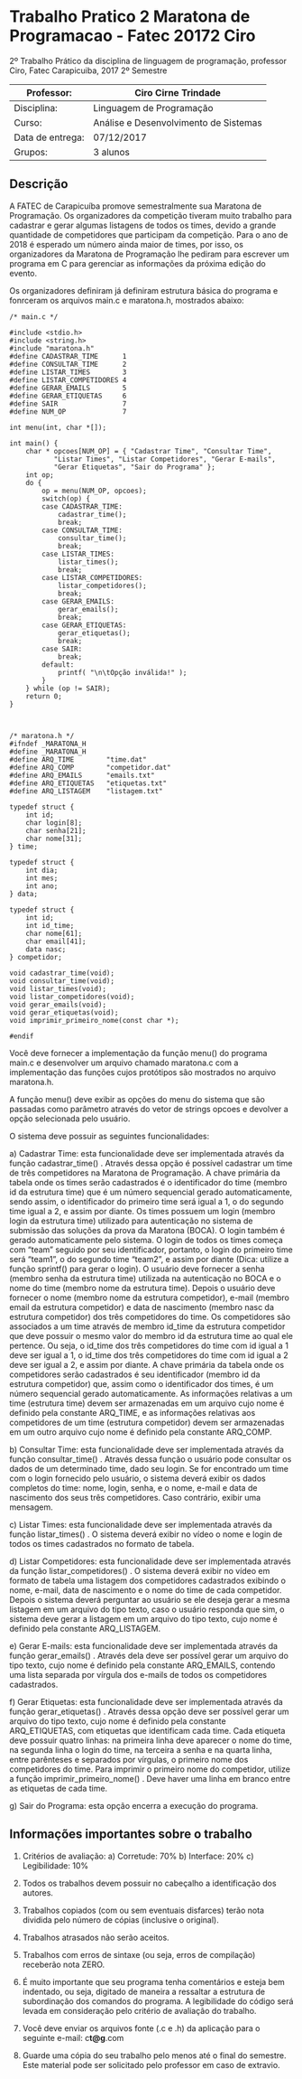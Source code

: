 # Trabalho Pratico 2 Maratona de Programacao - Fatec 20172 Ciro

2º Trabalho Prático da disciplina de linguagem de programação, professor Ciro, Fatec Carapicuiba, 2017 2º Semestre

Professor:         |Ciro Cirne Trindade
-------------------|-------------------------------------
Disciplina:        |Linguagem de Programação
Curso:             |Análise e Desenvolvimento de Sistemas
Data de entrega:   |07/12/2017
Grupos:            |3 alunos


## Descrição

A FATEC de Carapicuíba promove semestralmente sua Maratona de Programação. Os
organizadores da competição tiveram muito trabalho para cadastrar e gerar algumas listagens
de todos os times, devido a grande quantidade de competidores que participam da
competição. Para o ano de 2018 é esperado um número ainda maior de times, por isso, os
organizadores da Maratona de Programação lhe pediram para escrever um programa em C
para gerenciar as informações da próxima edição do evento.

Os organizadores definiram já definiram estrutura básica do programa e fonrceram os
arquivos main.c e maratona.h, mostrados abaixo:

    /* main.c */

    #include <stdio.h>
    #include <string.h>
    #include "maratona.h"
    #define CADASTRAR_TIME      1
    #define CONSULTAR_TIME      2
    #define LISTAR_TIMES        3
    #define	LISTAR_COMPETIDORES 4
    #define GERAR_EMAILS        5
    #define GERAR_ETIQUETAS     6
    #define SAIR                7
    #define NUM_OP              7

    int menu(int, char *[]);

    int main() {
        char * opcoes[NUM_OP] = { "Cadastrar Time", "Consultar Time",
               "Listar Times", "Listar Competidores", "Gerar E-mails",
               "Gerar Etiquetas", "Sair do Programa" };
        int op;
        do {
            op = menu(NUM_OP, opcoes);
            switch(op) {
            case CADASTRAR_TIME:
                cadastrar_time();
                break;
            case CONSULTAR_TIME:
                consultar_time();
                break;
            case LISTAR_TIMES:
                listar_times();
                break;
            case LISTAR_COMPETIDORES:
                listar_competidores();
                break;
            case GERAR_EMAILS:
                gerar_emails();
                break;
            case GERAR_ETIQUETAS:
                gerar_etiquetas();
                break;
            case SAIR:
                break;
            default:
                printf( "\n\tOpção inválida!" );
            }
        } while (op != SAIR);
        return 0;
    }



    /* maratona.h */
    #ifndef _MARATONA_H
    #define _MARATONA_H
    #define ARQ_TIME        "time.dat"
    #define ARQ_COMP        "competidor.dat"
    #define ARQ_EMAILS      "emails.txt"
    #define ARQ_ETIQUETAS   "etiquetas.txt"
    #define ARQ_LISTAGEM    "listagem.txt"

    typedef struct {
        int id;
        char login[8];
        char senha[21];
        char nome[31];
    } time;

    typedef struct {
        int dia;
        int mes;
        int ano;
    } data;

    typedef struct {
        int id;
        int id_time;
        char nome[61];
        char email[41];
        data nasc;
    } competidor;

    void cadastrar_time(void);
    void consultar_time(void);
    void listar_times(void);
    void listar_competidores(void);
    void gerar_emails(void);
    void gerar_etiquetas(void);
    void imprimir_primeiro_nome(const char *);

    #endif


Você deve fornecer a implementação da função menu() do programa main.c e
desenvolver um arquivo chamado maratona.c com a implementação das funções cujos
protótipos são mostrados no arquivo maratona.h.

A função menu() deve exibir as opções do menu do sistema que são passadas como
parâmetro através do vetor de strings opcoes e devolver a opção selecionada pelo usuário.

O sistema deve possuir as seguintes funcionalidades:

a) Cadastrar Time: esta funcionalidade deve ser implementada através da função
cadastrar_time() . Através dessa opção é possível cadastrar um time de três
competidores na Maratona de Programação. A chave primária da tabela onde os times
serão cadastrados é o identificador do time (membro id da estrutura time) que é um
número sequencial gerado automaticamente, sendo assim, o identificador do primeiro
time será igual a 1, o do segundo time igual a 2, e assim por diante. Os times possuem
um login (membro login da estrutura time) utilizado para autenticação no sistema de
submissão das soluções da prova da Maratona (BOCA). O login também é gerado
automaticamente pelo sistema. O login de todos os times começa com “team” seguido
por seu identificador, portanto, o login do primeiro time será “team1”, o do segundo
time “team2”, e assim por diante (Dica: utilize a função sprintf() para gerar o login). O
usuário deve fornecer a senha (membro senha da estrutura time) utilizada na
autenticação no BOCA e o nome do time (membro nome da estrutura time). Depois o
usuário deve fornecer o nome (membro nome da estrutura competidor), e-mail
(membro email da estrutura competidor) e data de nascimento (membro nasc da
estrutura competidor) dos três competidores do time. Os competidores são associados
a um time através de membro id_time da estrutura competidor que deve possuir o
mesmo valor do membro id da estrutura time ao qual ele pertence. Ou seja, o id_time
dos três competidores do time com id igual a 1 deve ser igual a 1, o id_time dos três
competidores do time com id igual a 2 deve ser igual a 2, e assim por diante. A chave
primária da tabela onde os competidores serão cadastrados é seu identificador
(membro id da estrutura competidor) que, assim como o identificador dos times, é um
número sequencial gerado automaticamente. As informações relativas a um time
(estrutura time) devem ser armazenadas em um arquivo cujo nome é definido pela
constante ARQ_TIME, e as informações relativas aos competidores de um time
(estrutura competidor) devem ser armazenadas em um outro arquivo cujo nome é
definido pela constante ARQ_COMP.

b) Consultar Time: esta funcionalidade deve ser implementada através da função
consultar_time() . Através dessa função o usuário pode consultar os dados de um
determinado time, dado seu login. Se for encontrado um time com o login fornecido
pelo usuário, o sistema deverá exibir os dados completos do time: nome, login, senha,
e o nome, e-mail e data de nascimento dos seus três competidores. Caso contrário,
exibir uma mensagem.

c) Listar Times: esta funcionalidade deve ser implementada através da função
listar_times() . O sistema deverá exibir no vídeo o nome e login de todos os times
cadastrados no formato de tabela.

d) Listar Competidores: esta funcionalidade deve ser implementada através da função
listar_competidores() . O sistema deverá exibir no vídeo em formato de tabela
uma listagem dos competidores cadastrados exibindo o nome, e-mail, data de
nascimento e o nome do time de cada competidor. Depois o sistema deverá perguntar
ao usuário se ele deseja gerar a mesma listagem em um arquivo do tipo texto, caso o
usuário responda que sim, o sistema deve gerar a listagem em um arquivo do tipo
texto, cujo nome é definido pela constante ARQ_LISTAGEM.

e) Gerar E-mails: esta funcionalidade deve ser implementada através da função
gerar_emails() . Através dela deve ser possível gerar um arquivo do tipo texto, cujo
nome é definido pela constante ARQ_EMAILS, contendo uma lista separada por
vírgula dos e-mails de todos os competidores cadastrados.

f) Gerar Etiquetas: esta funcionalidade deve ser implementada através da função
gerar_etiquetas() . Através dessa opção deve ser possível gerar um arquivo do
tipo texto, cujo nome é definido pela constante ARQ_ETIQUETAS, com etiquetas que
identificam cada time. Cada etiqueta deve possuir quatro linhas: na primeira linha
deve aparecer o nome do time, na segunda linha o login do time, na terceira a senha e
na quarta linha, entre parênteses e separados por vírgulas, o primeiro nome dos
competidores do time. Para imprimir o primeiro nome do competidor, utilize a função
imprimir_primeiro_nome() . Deve haver uma linha em branco entre as etiquetas de
cada time.

g) Sair do Programa: esta opção encerra a execução do programa.

## Informações importantes sobre o trabalho

1. Critérios de avaliação:
a) Corretude: 70%
b) Interface: 20%
c) Legibilidade: 10%

2. Todos os trabalhos devem possuir no cabeçalho a identificação dos autores.

3. Trabalhos copiados (com ou sem eventuais disfarces) terão nota dividida pelo número
de cópias (inclusive o original).

4. Trabalhos atrasados não serão aceitos.

5. Trabalhos com erros de sintaxe (ou seja, erros de compilação) receberão nota ZERO.

6. É muito importante que seu programa tenha comentários e esteja bem indentado, ou
seja, digitado de maneira a ressaltar a estrutura de subordinação dos comandos do
programa. A legibilidade do código será levada em consideração pelo critério de
avaliação do trabalho.

7. Você deve enviar os arquivos fonte (.c e .h) da aplicação para o seguinte e-mail:
c****t@g****.com

8. Guarde uma cópia do seu trabalho pelo menos até o final do semestre. Este material
pode ser solicitado pelo professor em caso de extravio.
